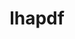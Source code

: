 ---
title: "lhapdf"
layout: cache
categories: [package, develop]
meta: {"compilers": ["gcc@11.4.0", "gcc@13.2.0"], "num_specs": 68, "num_specs_by_stack": {"hep": 68, "root": 68}, "oss": ["ubuntu22.04", "ubuntu24.04"], "platforms": ["linux"], "stacks": ["hep", "root"], "targets": ["x86_64_v3"], "versions": ["6.5.5"]}
spec_details: [{"compiler": "gcc@11.4.0", "hash": "2346srmzl4onvfq3hpqwafvx6ibaz3yi", "os": "ubuntu22.04", "platform": "linux", "size": "-", "stacks": ["hep", "root"], "target": "x86_64_v3", "variants": ["build_system=autotools", "+python"], "versions": ["6.5.5"]}, {"compiler": "gcc@13.2.0", "hash": "26wesqobuo3x4vjavjlcrkxo2sb3ifwh", "os": "ubuntu24.04", "platform": "linux", "size": "-", "stacks": ["hep", "root"], "target": "x86_64_v3", "variants": ["build_system=autotools", "+python"], "versions": ["6.5.5"]}, {"compiler": "gcc@11.4.0", "hash": "4i4djy3gq5wn34ulexhksrvp4xnie7eg", "os": "ubuntu22.04", "platform": "linux", "size": "-", "stacks": ["hep", "root"], "target": "x86_64_v3", "variants": ["build_system=autotools", "+python"], "versions": ["6.5.5"]}, {"compiler": "gcc@11.4.0", "hash": "4pp7zbmch44tvyazec6x34fz3emseq5n", "os": "ubuntu22.04", "platform": "linux", "size": "-", "stacks": ["hep", "root"], "target": "x86_64_v3", "variants": ["build_system=autotools", "+python"], "versions": ["6.5.5"]}, {"compiler": "gcc@13.2.0", "hash": "5aut4cm4rl3rc4gmynj3nknrd56pipae", "os": "ubuntu24.04", "platform": "linux", "size": "-", "stacks": ["hep", "root"], "target": "x86_64_v3", "variants": ["build_system=autotools", "+python"], "versions": ["6.5.5"]}, {"compiler": "gcc@13.2.0", "hash": "5civdrmdzva343rew76yjtpz6l7bkcjf", "os": "ubuntu24.04", "platform": "linux", "size": "-", "stacks": ["hep", "root"], "target": "x86_64_v3", "variants": ["build_system=autotools", "+python"], "versions": ["6.5.5"]}, {"compiler": "gcc@13.2.0", "hash": "5tqpgs2aatf3ee7dei5mcpbrnvjfeotp", "os": "ubuntu24.04", "platform": "linux", "size": "-", "stacks": ["hep", "root"], "target": "x86_64_v3", "variants": ["build_system=autotools", "+python"], "versions": ["6.5.5"]}, {"compiler": "gcc@11.4.0", "hash": "6tynx7npfnyicrgkl66j2jlw7oagazml", "os": "ubuntu22.04", "platform": "linux", "size": "-", "stacks": ["hep", "root"], "target": "x86_64_v3", "variants": ["build_system=autotools", "+python"], "versions": ["6.5.5"]}, {"compiler": "gcc@11.4.0", "hash": "7jpf32vaima36hf3zwzeb3ogbyw5rqcd", "os": "ubuntu22.04", "platform": "linux", "size": "-", "stacks": ["hep", "root"], "target": "x86_64_v3", "variants": ["build_system=autotools", "+python"], "versions": ["6.5.5"]}, {"compiler": "gcc@13.2.0", "hash": "a2gpbr5ca3ameago7e73tbm5ae7q7wqd", "os": "ubuntu24.04", "platform": "linux", "size": "-", "stacks": ["hep", "root"], "target": "x86_64_v3", "variants": ["build_system=autotools", "+python"], "versions": ["6.5.5"]}, {"compiler": "gcc@11.4.0", "hash": "a3rf3tcxhksrgcwdrnda4ujefa6mwq2t", "os": "ubuntu22.04", "platform": "linux", "size": "-", "stacks": ["hep", "root"], "target": "x86_64_v3", "variants": ["build_system=autotools", "+python"], "versions": ["6.5.5"]}, {"compiler": "gcc@13.2.0", "hash": "aaxjogama4uchh2vjocnug57pozd42fl", "os": "ubuntu24.04", "platform": "linux", "size": "-", "stacks": ["hep", "root"], "target": "x86_64_v3", "variants": ["build_system=autotools", "+python"], "versions": ["6.5.5"]}, {"compiler": "gcc@11.4.0", "hash": "alkqj5mccyppjlr4gd7yiwvuelttjlnf", "os": "ubuntu22.04", "platform": "linux", "size": "-", "stacks": ["hep", "root"], "target": "x86_64_v3", "variants": ["build_system=autotools", "+python"], "versions": ["6.5.5"]}, {"compiler": "gcc@13.2.0", "hash": "arbv2njjj37q3acpoyx23jqfdo2535s6", "os": "ubuntu24.04", "platform": "linux", "size": "-", "stacks": ["hep", "root"], "target": "x86_64_v3", "variants": ["build_system=autotools", "+python"], "versions": ["6.5.5"]}, {"compiler": "gcc@11.4.0", "hash": "b7lk5ejqgemiyqfifpg7mkaplpfhrk4c", "os": "ubuntu22.04", "platform": "linux", "size": "-", "stacks": ["hep", "root"], "target": "x86_64_v3", "variants": ["build_system=autotools", "+python"], "versions": ["6.5.5"]}, {"compiler": "gcc@11.4.0", "hash": "bbxfexxglrrdrpfqllygcwasaxepvotp", "os": "ubuntu22.04", "platform": "linux", "size": "-", "stacks": ["hep", "root"], "target": "x86_64_v3", "variants": ["build_system=autotools", "+python"], "versions": ["6.5.5"]}, {"compiler": "gcc@11.4.0", "hash": "bj5v5l47tnqhrvm7jqf5g7edmj33d7lc", "os": "ubuntu22.04", "platform": "linux", "size": "-", "stacks": ["hep", "root"], "target": "x86_64_v3", "variants": ["build_system=autotools", "+python"], "versions": ["6.5.5"]}, {"compiler": "gcc@13.2.0", "hash": "ckpwmsksrstradezvyd2qoslpq6rsh54", "os": "ubuntu24.04", "platform": "linux", "size": "-", "stacks": ["hep", "root"], "target": "x86_64_v3", "variants": ["build_system=autotools", "+python"], "versions": ["6.5.5"]}, {"compiler": "gcc@11.4.0", "hash": "cwc57zyf3qm3ibfrrvlsrm6zrzylrjh5", "os": "ubuntu22.04", "platform": "linux", "size": "-", "stacks": ["hep", "root"], "target": "x86_64_v3", "variants": ["build_system=autotools", "+python"], "versions": ["6.5.5"]}, {"compiler": "gcc@13.2.0", "hash": "ebymyvevu2zh5h4i2lmiguzfkbzbkjdl", "os": "ubuntu24.04", "platform": "linux", "size": "-", "stacks": ["hep", "root"], "target": "x86_64_v3", "variants": ["build_system=autotools", "+python"], "versions": ["6.5.5"]}, {"compiler": "gcc@13.2.0", "hash": "ecapvwv5ftzvlvqzqgbsqwzr2lazeyqn", "os": "ubuntu24.04", "platform": "linux", "size": "-", "stacks": ["hep", "root"], "target": "x86_64_v3", "variants": ["build_system=autotools", "+python"], "versions": ["6.5.5"]}, {"compiler": "gcc@11.4.0", "hash": "emw4scjesos4k37alcs2vi5djwkedkjy", "os": "ubuntu22.04", "platform": "linux", "size": "-", "stacks": ["hep", "root"], "target": "x86_64_v3", "variants": ["build_system=autotools", "+python"], "versions": ["6.5.5"]}, {"compiler": "gcc@11.4.0", "hash": "fa2aisbntrwbbfxvcelabiyp7aggpbyq", "os": "ubuntu22.04", "platform": "linux", "size": "-", "stacks": ["hep", "root"], "target": "x86_64_v3", "variants": ["build_system=autotools", "+python"], "versions": ["6.5.5"]}, {"compiler": "gcc@11.4.0", "hash": "fotkjl4ssfolgycd2pjnm6qjtpyk536o", "os": "ubuntu22.04", "platform": "linux", "size": "-", "stacks": ["hep", "root"], "target": "x86_64_v3", "variants": ["build_system=autotools", "+python"], "versions": ["6.5.5"]}, {"compiler": "gcc@11.4.0", "hash": "fqe4bcfsfdkqr57savewrn27b7llonbg", "os": "ubuntu22.04", "platform": "linux", "size": "-", "stacks": ["hep", "root"], "target": "x86_64_v3", "variants": ["build_system=autotools", "+python"], "versions": ["6.5.5"]}, {"compiler": "gcc@11.4.0", "hash": "gpmdfbckrfuf5monh4on6btb7smmomsi", "os": "ubuntu22.04", "platform": "linux", "size": "-", "stacks": ["hep", "root"], "target": "x86_64_v3", "variants": ["build_system=autotools", "+python"], "versions": ["6.5.5"]}, {"compiler": "gcc@11.4.0", "hash": "h32miq7hd3fxzbaxtpxbpz4fzw5utnrj", "os": "ubuntu22.04", "platform": "linux", "size": "-", "stacks": ["hep", "root"], "target": "x86_64_v3", "variants": ["build_system=autotools", "+python"], "versions": ["6.5.5"]}, {"compiler": "gcc@11.4.0", "hash": "ibuyjsskvft2apcc3tbwgzvvbne52r33", "os": "ubuntu22.04", "platform": "linux", "size": "-", "stacks": ["hep", "root"], "target": "x86_64_v3", "variants": ["build_system=autotools", "+python"], "versions": ["6.5.5"]}, {"compiler": "gcc@11.4.0", "hash": "ihk5p5pjafysce5hx3ssts5fzbk3cboz", "os": "ubuntu22.04", "platform": "linux", "size": "-", "stacks": ["hep", "root"], "target": "x86_64_v3", "variants": ["build_system=autotools", "+python"], "versions": ["6.5.5"]}, {"compiler": "gcc@11.4.0", "hash": "jk2eclohxlgcav6ky4jqpdfrh2lce7lo", "os": "ubuntu22.04", "platform": "linux", "size": "-", "stacks": ["hep", "root"], "target": "x86_64_v3", "variants": ["build_system=autotools", "+python"], "versions": ["6.5.5"]}, {"compiler": "gcc@11.4.0", "hash": "jwh5egsip4q4e3hxdwapag24kv5pihzo", "os": "ubuntu22.04", "platform": "linux", "size": "-", "stacks": ["hep", "root"], "target": "x86_64_v3", "variants": ["build_system=autotools", "+python"], "versions": ["6.5.5"]}, {"compiler": "gcc@13.2.0", "hash": "jzoc2u5wbm573bseut3qvbd55fmctjti", "os": "ubuntu24.04", "platform": "linux", "size": "-", "stacks": ["hep", "root"], "target": "x86_64_v3", "variants": ["build_system=autotools", "+python"], "versions": ["6.5.5"]}, {"compiler": "gcc@11.4.0", "hash": "kkja4uzcqacm4at2gng5qatvef3cxtdc", "os": "ubuntu22.04", "platform": "linux", "size": "-", "stacks": ["hep", "root"], "target": "x86_64_v3", "variants": ["build_system=autotools", "+python"], "versions": ["6.5.5"]}, {"compiler": "gcc@13.2.0", "hash": "kob4xncyljhxtpl34qg5h6jpb3o7ac66", "os": "ubuntu24.04", "platform": "linux", "size": "-", "stacks": ["hep", "root"], "target": "x86_64_v3", "variants": ["build_system=autotools", "+python"], "versions": ["6.5.5"]}, {"compiler": "gcc@13.2.0", "hash": "kwtxkljj63onlx4ljfsmjkyvcvr2fubh", "os": "ubuntu24.04", "platform": "linux", "size": "-", "stacks": ["hep", "root"], "target": "x86_64_v3", "variants": ["build_system=autotools", "+python"], "versions": ["6.5.5"]}, {"compiler": "gcc@13.2.0", "hash": "l6n3rdaauspnnwb6f2r262jreq3aw6lu", "os": "ubuntu24.04", "platform": "linux", "size": "-", "stacks": ["hep", "root"], "target": "x86_64_v3", "variants": ["build_system=autotools", "+python"], "versions": ["6.5.5"]}, {"compiler": "gcc@11.4.0", "hash": "ldhghrujujcgt47cktvn7jclk6hhshhu", "os": "ubuntu22.04", "platform": "linux", "size": "-", "stacks": ["hep", "root"], "target": "x86_64_v3", "variants": ["build_system=autotools", "+python"], "versions": ["6.5.5"]}, {"compiler": "gcc@11.4.0", "hash": "ljct74iloz4qs4fbg3q5opd6kax4sg6h", "os": "ubuntu22.04", "platform": "linux", "size": "-", "stacks": ["hep", "root"], "target": "x86_64_v3", "variants": ["build_system=autotools", "+python"], "versions": ["6.5.5"]}, {"compiler": "gcc@11.4.0", "hash": "mysyjknd4kaqu6tfzeljz7t7nzd4orm6", "os": "ubuntu22.04", "platform": "linux", "size": "-", "stacks": ["hep", "root"], "target": "x86_64_v3", "variants": ["build_system=autotools", "+python"], "versions": ["6.5.5"]}, {"compiler": "gcc@11.4.0", "hash": "n5g65efada7bf6msrwicpj2vakwnoxiw", "os": "ubuntu22.04", "platform": "linux", "size": "-", "stacks": ["hep", "root"], "target": "x86_64_v3", "variants": ["build_system=autotools", "+python"], "versions": ["6.5.5"]}, {"compiler": "gcc@11.4.0", "hash": "njio35zl2zlcrck7hkkv56uhmtrmqmho", "os": "ubuntu22.04", "platform": "linux", "size": "-", "stacks": ["hep", "root"], "target": "x86_64_v3", "variants": ["build_system=autotools", "+python"], "versions": ["6.5.5"]}, {"compiler": "gcc@11.4.0", "hash": "o3jwmmgksrvjzbpig7fodxwkwdnknv7o", "os": "ubuntu22.04", "platform": "linux", "size": "-", "stacks": ["hep", "root"], "target": "x86_64_v3", "variants": ["build_system=autotools", "+python"], "versions": ["6.5.5"]}, {"compiler": "gcc@11.4.0", "hash": "p4sczyzvkumlvw2lkofxt3vjtmldttxs", "os": "ubuntu22.04", "platform": "linux", "size": "-", "stacks": ["hep", "root"], "target": "x86_64_v3", "variants": ["build_system=autotools", "+python"], "versions": ["6.5.5"]}, {"compiler": "gcc@13.2.0", "hash": "q45izultiujhqsvnne5edgpmkqnk5qrr", "os": "ubuntu24.04", "platform": "linux", "size": "-", "stacks": ["hep", "root"], "target": "x86_64_v3", "variants": ["build_system=autotools", "+python"], "versions": ["6.5.5"]}, {"compiler": "gcc@11.4.0", "hash": "qewb4cxkm35ck3c5ips2uci3gnhfs476", "os": "ubuntu22.04", "platform": "linux", "size": "-", "stacks": ["hep", "root"], "target": "x86_64_v3", "variants": ["build_system=autotools", "+python"], "versions": ["6.5.5"]}, {"compiler": "gcc@13.2.0", "hash": "qlvbnd3epzgj2decaedqxmlalhs6usen", "os": "ubuntu24.04", "platform": "linux", "size": "-", "stacks": ["hep", "root"], "target": "x86_64_v3", "variants": ["build_system=autotools", "+python"], "versions": ["6.5.5"]}, {"compiler": "gcc@13.2.0", "hash": "rbn2jjswldp2a2655bbvm5ks5irt6gju", "os": "ubuntu24.04", "platform": "linux", "size": "-", "stacks": ["hep", "root"], "target": "x86_64_v3", "variants": ["build_system=autotools", "+python"], "versions": ["6.5.5"]}, {"compiler": "gcc@11.4.0", "hash": "reehpxbpewg4y3mplxrdtferobejgt7k", "os": "ubuntu22.04", "platform": "linux", "size": "-", "stacks": ["hep", "root"], "target": "x86_64_v3", "variants": ["build_system=autotools", "+python"], "versions": ["6.5.5"]}, {"compiler": "gcc@11.4.0", "hash": "rkbazrctxyowgmu464tq55zwqestcomx", "os": "ubuntu22.04", "platform": "linux", "size": "-", "stacks": ["hep", "root"], "target": "x86_64_v3", "variants": ["build_system=autotools", "+python"], "versions": ["6.5.5"]}, {"compiler": "gcc@11.4.0", "hash": "ryu36apnya7xt5o4bnerzrp4orcddjf2", "os": "ubuntu22.04", "platform": "linux", "size": "-", "stacks": ["hep", "root"], "target": "x86_64_v3", "variants": ["build_system=autotools", "+python"], "versions": ["6.5.5"]}, {"compiler": "gcc@11.4.0", "hash": "saiorvusel6i45e42g7dy7jpo52c2uj3", "os": "ubuntu22.04", "platform": "linux", "size": "-", "stacks": ["hep", "root"], "target": "x86_64_v3", "variants": ["build_system=autotools", "+python"], "versions": ["6.5.5"]}, {"compiler": "gcc@11.4.0", "hash": "sqrt7t7k3qudmr2pkc4dx6n2f4vn6gkw", "os": "ubuntu22.04", "platform": "linux", "size": "-", "stacks": ["hep", "root"], "target": "x86_64_v3", "variants": ["build_system=autotools", "+python"], "versions": ["6.5.5"]}, {"compiler": "gcc@13.2.0", "hash": "t2j6e6nxm3ywayxe5y6hhbhwow52c2nu", "os": "ubuntu24.04", "platform": "linux", "size": "-", "stacks": ["hep", "root"], "target": "x86_64_v3", "variants": ["build_system=autotools", "+python"], "versions": ["6.5.5"]}, {"compiler": "gcc@11.4.0", "hash": "t7wgwzzg6sipvcyp22uqbo4qel7hclgu", "os": "ubuntu22.04", "platform": "linux", "size": "-", "stacks": ["hep", "root"], "target": "x86_64_v3", "variants": ["build_system=autotools", "+python"], "versions": ["6.5.5"]}, {"compiler": "gcc@11.4.0", "hash": "tqhyunj6sc7w2n5wmtaiifmoiejhu2yq", "os": "ubuntu22.04", "platform": "linux", "size": "-", "stacks": ["hep", "root"], "target": "x86_64_v3", "variants": ["build_system=autotools", "+python"], "versions": ["6.5.5"]}, {"compiler": "gcc@11.4.0", "hash": "tsvsuywveoqmct2fhjzpvwuww7mgpxsi", "os": "ubuntu22.04", "platform": "linux", "size": "-", "stacks": ["hep", "root"], "target": "x86_64_v3", "variants": ["build_system=autotools", "+python"], "versions": ["6.5.5"]}, {"compiler": "gcc@13.2.0", "hash": "uqlau4vevgvckgbm5f3gsax6k2dtqzia", "os": "ubuntu24.04", "platform": "linux", "size": "-", "stacks": ["hep", "root"], "target": "x86_64_v3", "variants": ["build_system=autotools", "+python"], "versions": ["6.5.5"]}, {"compiler": "gcc@13.2.0", "hash": "usj5fzrq237mg7i2jxjtdeskgqnvd5ji", "os": "ubuntu24.04", "platform": "linux", "size": "-", "stacks": ["hep", "root"], "target": "x86_64_v3", "variants": ["build_system=autotools", "+python"], "versions": ["6.5.5"]}, {"compiler": "gcc@11.4.0", "hash": "vexqojxcqxkgl6vecf5n7chnfh6g2xun", "os": "ubuntu22.04", "platform": "linux", "size": "-", "stacks": ["hep", "root"], "target": "x86_64_v3", "variants": ["build_system=autotools", "+python"], "versions": ["6.5.5"]}, {"compiler": "gcc@11.4.0", "hash": "whbwgjkub4zetwrvpystg6aqyqcgyxck", "os": "ubuntu22.04", "platform": "linux", "size": "-", "stacks": ["hep", "root"], "target": "x86_64_v3", "variants": ["build_system=autotools", "+python"], "versions": ["6.5.5"]}, {"compiler": "gcc@13.2.0", "hash": "whymbndsirvqqbalwtciozh6udgmcib4", "os": "ubuntu24.04", "platform": "linux", "size": "-", "stacks": ["hep", "root"], "target": "x86_64_v3", "variants": ["build_system=autotools", "+python"], "versions": ["6.5.5"]}, {"compiler": "gcc@13.2.0", "hash": "wn5nd5ur2kkpucmp4zfog35yvabelcb7", "os": "ubuntu24.04", "platform": "linux", "size": "-", "stacks": ["hep", "root"], "target": "x86_64_v3", "variants": ["build_system=autotools", "+python"], "versions": ["6.5.5"]}, {"compiler": "gcc@13.2.0", "hash": "wo5n36xmfa4xnah6olifxofnauadgt33", "os": "ubuntu24.04", "platform": "linux", "size": "-", "stacks": ["hep", "root"], "target": "x86_64_v3", "variants": ["build_system=autotools", "+python"], "versions": ["6.5.5"]}, {"compiler": "gcc@11.4.0", "hash": "y3rufyz45ofy7h5wge7ovtdm72hn5ogd", "os": "ubuntu22.04", "platform": "linux", "size": "-", "stacks": ["hep", "root"], "target": "x86_64_v3", "variants": ["build_system=autotools", "+python"], "versions": ["6.5.5"]}, {"compiler": "gcc@13.2.0", "hash": "ylini3irrzvoqsgnv7e7nhujzyhzqi4x", "os": "ubuntu24.04", "platform": "linux", "size": "-", "stacks": ["hep", "root"], "target": "x86_64_v3", "variants": ["build_system=autotools", "+python"], "versions": ["6.5.5"]}, {"compiler": "gcc@13.2.0", "hash": "zjz7qwbmwys6mmubn5zoscktfb6fui4f", "os": "ubuntu24.04", "platform": "linux", "size": "-", "stacks": ["hep", "root"], "target": "x86_64_v3", "variants": ["build_system=autotools", "+python"], "versions": ["6.5.5"]}, {"compiler": "gcc@13.2.0", "hash": "znpsqmi2agoez6ukeu4outhg6ao7j2ye", "os": "ubuntu24.04", "platform": "linux", "size": "-", "stacks": ["hep", "root"], "target": "x86_64_v3", "variants": ["build_system=autotools", "+python"], "versions": ["6.5.5"]}, {"compiler": "gcc@13.2.0", "hash": "zx6b65kgkrwtzw4p6j53iwj7xy2nbuqq", "os": "ubuntu24.04", "platform": "linux", "size": "-", "stacks": ["hep", "root"], "target": "x86_64_v3", "variants": ["build_system=autotools", "+python"], "versions": ["6.5.5"]}]
---